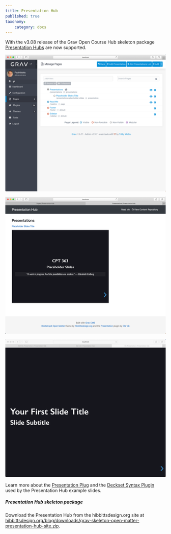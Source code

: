 ```yaml
---
title: Presentation Hub
published: true
taxonomy:
    category: docs
---
```


With the v3.08 release of the Grav Open Course Hub skeleton package [Presentation Hubs](https://demo.hibbittsdesign.org/grav-skeleton-open-matter-presentation-hub-site/) are now supported.

![Multiple presentations within a single Grav install](admin-panel-multiple-presentations.png)  

![Presentations List page](presentations-list-page.png)  

![Full screen Presentation](fullscreen-presentation.png)  

Learn more about the [Presentation Plug](https://github.com/OleVik/grav-plugin-presentation/blob/master/README.md) and the [Deckset Syntax Plugin](hhttps://github.com/OleVik/grav-plugin-presentation-deckset) used by the Presentation Hub example slides.


##### Presentation Hub skeleton package
Download the Presentation Hub from the hibbittsdesign.org site at [hibbittsdesign.org/blog/downloads/grav-skeleton-open-matter-presentation-hub-site.zip](http://hibbittsdesign.org/blog/downloads/grav-skeleton-open-matter-multicourse-hub-site.zip).
